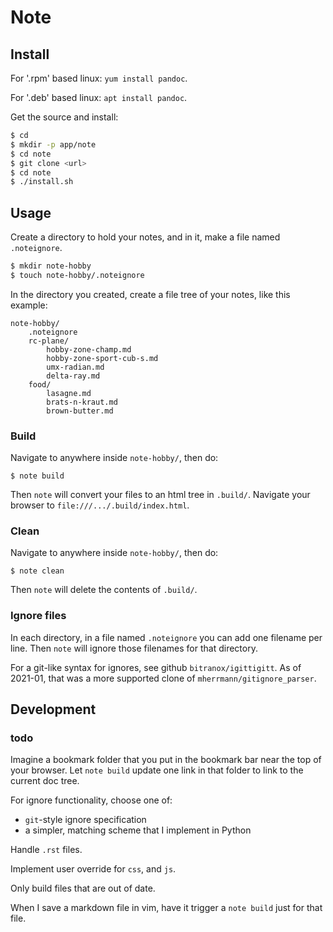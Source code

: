 # Note

## Install

For '.rpm' based linux:  `yum install pandoc`.

For '.deb' based linux:  `apt install pandoc`.

Get the source and install:
```bash
$ cd
$ mkdir -p app/note
$ cd note
$ git clone <url>
$ cd note
$ ./install.sh
```


## Usage

Create a directory to hold your notes, and in it, make a file named `.noteignore`.
```bash
$ mkdir note-hobby
$ touch note-hobby/.noteignore
```

In the directory you created, create a file tree of your notes, like this example:
```
note-hobby/
    .noteignore
    rc-plane/
        hobby-zone-champ.md
        hobby-zone-sport-cub-s.md
        umx-radian.md
        delta-ray.md
    food/
        lasagne.md
        brats-n-kraut.md
        brown-butter.md
```

### Build

Navigate to anywhere inside `note-hobby/`, then do:
```
$ note build
```
Then `note` will convert your files to an html tree in `.build/`.
Navigate your browser to `file:///.../.build/index.html`.


### Clean

Navigate to anywhere inside `note-hobby/`, then do:
```
$ note clean
```
Then `note` will delete the contents of `.build/`.


### Ignore files

In each directory, in a file named `.noteignore` you can add one filename per line.
Then `note` will ignore those filenames for that directory.

For a git-like syntax for ignores, see github `bitranox/igittigitt`.  As of 2021-01, that was a more supported clone of `mherrmann/gitignore_parser`.


## Development

### todo

Imagine a bookmark folder that you put in the bookmark bar near the top of your browser.
Let `note build` update one link in that folder to link to the current doc tree.

For ignore functionality, choose one of:

- `git`-style ignore specification
- a simpler, matching scheme that I implement in Python

Handle `.rst` files.

Implement user override for `css`, and `js`.

Only build files that are out of date.

When I save a markdown file in vim, have it trigger a `note build` just for that file.


